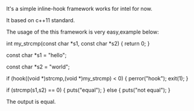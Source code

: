 It's a simple inline-hook framework works for intel for now.

It based on c++11 standard.

The usage of the this framework is very easy,example below:

int my_strcmp(const char *s1, const char *s2) 
{
	return 0;
}

const char *s1 = "hello";

const char *s2 = "world";

if (hook((void *)strcmp,(void *)my_strcmp) < 0) 
{
	perror("hook");
	exit(1);
}

if (strcmp(s1,s2) == 0) 
{
	puts("equal");
} 
else 
{
	puts("not equal");
}

The output is equal.

